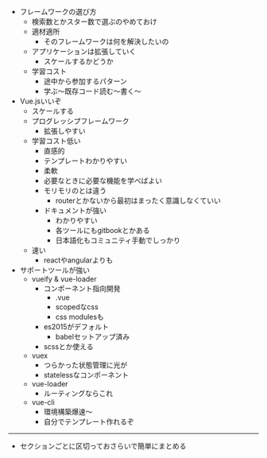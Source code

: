 - フレームワークの選び方
  - 検索数とかスター数で選ぶのやめておけ
  - 適材適所
    - そのフレームワークは何を解決したいの
  - アプリケーションは拡張していく
    - スケールするかどうか
  - 学習コスト
    - 途中から参加するパターン
    - 学ぶ〜既存コード読む〜書く〜
- Vue.jsいいぞ
  - スケールする
  - プログレッシプフレームワーク
    - 拡張しやすい
  - 学習コスト低い
    - 直感的
    - テンプレートわかりやすい
    - 柔軟
    - 必要なときに必要な機能を学べばよい
    - モリモリのとは違う
      - routerとかないから最初はまったく意識しなくていい
    - ドキュメントが強い
      - わかりやすい
      - 各ツールにもgitbookとかある
      - 日本語化もコミュニティ手動でしっかり
  - 速い
    - reactやangularよりも
- サポートツールが強い
  - vueify & vue-loader
    - コンポーネント指向開発
      - .vue
      - scopedなcss
      - css modulesも
    - es2015がデフォルト
      - babelセットアップ済み
    - scssとか使える
  - vuex
    - つらかった状態管理に光が
    - statelessなコンポーネント
  - vue-loader
    - ルーティングならこれ
  - vue-cli
    - 環境構築爆速〜
    - 自分でテンプレート作れるぞ
      

---

- セクションごとに区切っておさらいで簡単にまとめる

